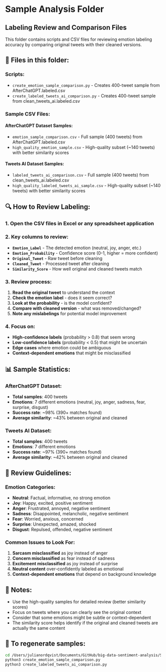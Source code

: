 # Sample Analysis Folder
## Labeling Review and Comparison Files

This folder contains scripts and CSV files for reviewing emotion labeling accuracy by comparing original tweets with their cleaned versions.

## 📁 Files in this folder:

### **Scripts:**
- `create_emotion_sample_comparison.py` - Creates 400-tweet sample from AfterChatGPT.labeled.csv
- `create_labeled_tweets_ai_comparison.py` - Creates 400-tweet sample from clean_tweets_ai.labeled.csv

### **Sample CSV Files:**

#### **AfterChatGPT Dataset Samples:**
- `emotion_sample_comparison.csv` - Full sample (400 tweets) from AfterChatGPT.labeled.csv
- `high_quality_emotion_sample.csv` - High-quality subset (~140 tweets) with better similarity scores

#### **Tweets AI Dataset Samples:**
- `labeled_tweets_ai_comparison.csv` - Full sample (400 tweets) from clean_tweets_ai.labeled.csv  
- `high_quality_labeled_tweets_ai_sample.csv` - High-quality subset (~140 tweets) with better similarity scores

## 🔍 How to Review Labeling:

### **1. Open the CSV files in Excel or any spreadsheet application**

### **2. Key columns to review:**
- **`Emotion_Label`** - The detected emotion (neutral, joy, anger, etc.)
- **`Emotion_Probability`** - Confidence score (0-1, higher = more confident)
- **`Original_Tweet`** - Raw tweet before cleaning
- **`Cleaned_Tweet`** - Processed tweet after cleaning
- **`Similarity_Score`** - How well original and cleaned tweets match

### **3. Review process:**
1. **Read the original tweet** to understand the context
2. **Check the emotion label** - does it seem correct?
3. **Look at the probability** - is the model confident?
4. **Compare with cleaned version** - what was removed/changed?
5. **Note any mislabelings** for potential model improvement

### **4. Focus on:**
- **High-confidence labels** (probability > 0.8) that seem wrong
- **Low-confidence labels** (probability < 0.5) that might be uncertain
- **Edge cases** where emotion could be ambiguous
- **Context-dependent emotions** that might be misclassified

## 📊 Sample Statistics:

### **AfterChatGPT Dataset:**
- **Total samples**: 400 tweets
- **Emotions**: 7 different emotions (neutral, joy, anger, sadness, fear, surprise, disgust)
- **Success rate**: ~98% (390+ matches found)
- **Average similarity**: ~43% between original and cleaned

### **Tweets AI Dataset:**
- **Total samples**: 400 tweets  
- **Emotions**: 7 different emotions
- **Success rate**: ~97% (390+ matches found)
- **Average similarity**: ~42% between original and cleaned

## 🎯 Review Guidelines:

### **Emotion Categories:**
- **Neutral**: Factual, informative, no strong emotion
- **Joy**: Happy, excited, positive sentiment
- **Anger**: Frustrated, annoyed, negative sentiment
- **Sadness**: Disappointed, melancholic, negative sentiment
- **Fear**: Worried, anxious, concerned
- **Surprise**: Unexpected, amazed, shocked
- **Disgust**: Repulsed, offended, negative sentiment

### **Common Issues to Look For:**
1. **Sarcasm misclassified** as joy instead of anger
2. **Concern misclassified** as fear instead of sadness
3. **Excitement misclassified** as joy instead of surprise
4. **Neutral content** over-confidently labeled as emotional
5. **Context-dependent emotions** that depend on background knowledge

## 📝 Notes:
- Use the high-quality samples for detailed review (better similarity scores)
- Focus on tweets where you can clearly see the original context
- Consider that some emotions might be subtle or context-dependent
- The similarity score helps identify if the original and cleaned tweets are actually the same content

## 🔄 To regenerate samples:
```bash
cd /Users/julianordqvist/Documents/GitHub/big-data-sentiment-analysis/Sample_Analysis
python3 create_emotion_sample_comparison.py
python3 create_labeled_tweets_ai_comparison.py
```
